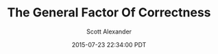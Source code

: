---
layout: podcast
title: "The General Factor Of Correctness"
author: Scott Alexander
description: https://slatestarcodex.com/2015/07/23/the-general-factor-of-correctness/
date: 2015-07-23 22:34:00 PDT
length: 3615765
duration: 904
guid: the-general-factor-of-correctness
---